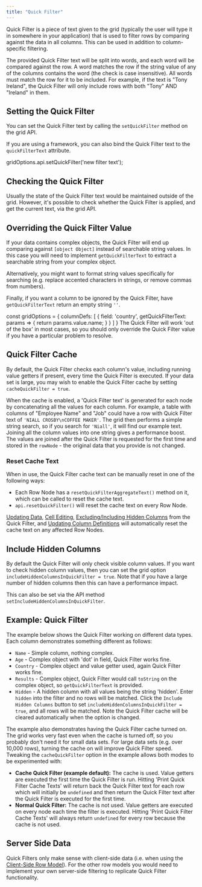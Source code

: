 ```yaml
---
title: "Quick Filter"
---
```


Quick Filter is a piece of text given to the grid (typically the user will type it in somewhere in your application) that is used to filter rows by comparing against the data in all columns. This can be used in addition to column-specific filtering.

The provided Quick Filter text will be split into words, and each word will be compared against the row. A word matches the row if the string value of any of the columns contains the word (the check is case insensitive). All words must match the row for it to be included. For example, if the text is "Tony Ireland", the Quick Filter will only include rows with both "Tony" AND "Ireland" in them.

## Setting the Quick Filter

You can set the Quick Filter text by calling the `setQuickFilter` method on the grid API.

<api-documentation source='grid-api/api.json' section='filter' names='["setQuickFilter"]'></api-documentation>

If you are using a framework, you can also bind the Quick Filter text to the `quickFilterText` attribute.

<api-documentation source='grid-options/properties.json' section='filter' names='["quickFilterText"]'></api-documentation>

<snippet>
gridOptions.api.setQuickFilter('new filter text');
</snippet>

## Checking the Quick Filter

Usually the state of the Quick Filter text would be maintained outside of the grid. However, it's possible to check whether the Quick Filter is applied, and get the current text, via the grid API.

<api-documentation source='grid-api/api.json' section='filter' names='["isQuickFilterPresent", "getQuickFilter"]'></api-documentation>

## Overriding the Quick Filter Value

If your data contains complex objects, the Quick Filter will end up comparing against `[object Object]` instead of searchable string values. In this case you will need to implement `getQuickFilterText` to extract a searchable string from your complex object. 

Alternatively, you might want to format string values specifically for searching (e.g. replace accented characters in strings, or remove commas from numbers).

Finally, if you want a column to be ignored by the Quick Filter, have `getQuickFilterText` return an empty string `''`.

<api-documentation source='column-properties/properties.json' section='filtering' names='["getQuickFilterText"]'></api-documentation>

<snippet>
const gridOptions = {
    columnDefs: [
        {
            field: 'country',
            getQuickFilterText: params => {
                return params.value.name;
            }
        }
    ]
}
</snippet>


<note>
The Quick Filter will work 'out of the box' in most cases, so you should only override the Quick Filter value if you have a particular problem to resolve.
</note>

## Quick Filter Cache

By default, the Quick Filter checks each column's value, including running value getters if present, every time the Quick Filter is executed. If your data set is large, you may wish to enable the Quick Filter cache by setting `cacheQuickFilter = true`.

<api-documentation source='grid-options/properties.json' section='filter' names='["cacheQuickFilter"]'></api-documentation>

When the cache is enabled, a 'Quick Filter text' is generated for each node by concatenating all the values for each column. For example, a table with columns of "Employee Name" and "Job" could have a row with Quick Filter text of `'NIALL CROSBY\nCOFFEE MAKER'`. The grid then performs a simple string search, so if you search for `'Niall'`, it will find our example text. Joining all the column values into one string gives a performance boost. The values are joined after the Quick Filter is requested for the first time and stored in the `rowNode` - the original data that you provide is not changed.

### Reset Cache Text

When in use, the Quick Filter cache text can be manually reset in one of the following ways:

- Each Row Node has a `resetQuickFilterAggregateText()` method on it, which can be called to reset the cache text.
- `api.resetQuickFilter()` will reset the cache text on every Row Node.

[Updating Data](/data-update/), [Cell Editing](/cell-editing/), [Excluding/Including Hidden Columns](#exclude-hidden-columns) from the Quick Filter, and [Updating Column Definitions](/column-updating-definitions/) will automatically reset the cache text on any affected Row Nodes.

## Include Hidden Columns

By default the Quick Filter will only check visible column values. If you want to check hidden column values, then you can set the grid option `includeHiddenColumnsInQuickFilter = true`. Note that if you have a large number of hidden columns then this can have a performance impact.

This can also be set via the API method `setIncludeHiddenColumnsInQuickFilter`.

<api-documentation source='grid-options/properties.json' section='filter' names='["includeHiddenColumnsInQuickFilter"]'></api-documentation>

<api-documentation source='grid-api/api.json' section='filter' names='["setIncludeHiddenColumnsInQuickFilter"]'></api-documentation>

## Example: Quick Filter

The example below shows the Quick Filter working on different data types. Each column demonstrates something different as follows:

- `Name` - Simple column, nothing complex.
- `Age` - Complex object with 'dot' in field, Quick Filter works fine.
- `Country` - Complex object and value getter used, again Quick Filter works fine.
- `Results` - Complex object, Quick Filter would call `toString` on the complex object, so `getQuickFilterText` is provided.
- `Hidden` - A hidden column with all values being the string 'hidden'. Enter `hidden` into the filter and no rows will be matched. Click the `Include Hidden Columns` button to set `includeHiddenColumnsInQuickFilter = true`, and all rows will be matched. Note the Quick Filter cache will be cleared automatically when the option is changed.

The example also demonstrates having the Quick Filter cache turned on. The grid works very fast even when the cache is turned off, so you probably don't need it for small data sets. For large data sets (e.g. over 10,000 rows), turning the cache on will improve Quick Filter speed. Tweaking the `cacheQuickFilter` option in the example allows both modes to be experimented with:

- **Cache Quick Filter (example default):** The cache is used. Value getters are executed the first time the Quick Filter is run. Hitting 'Print Quick Filter Cache Texts' will return back the Quick Filter text for each row which will initially be `undefined` and then return the Quick Filter text after the Quick Filter is executed for the first time.
- **Normal Quick Filter:** The cache is not used. Value getters are executed on every node each time the filter is executed. Hitting 'Print Quick Filter Cache Texts' will always return `undefined` for every row because the cache is not used.

<grid-example title='Quick Filter' name='quick-filter' type='generated' options='{ "exampleHeight": 580 }'></grid-example>

## Server Side Data

Quick Filters only make sense with client-side data (i.e. when using the [Client-Side Row Model](/client-side-model/)). For the other row models you would need to implement your own server-side filtering to replicate Quick Filter functionality.

